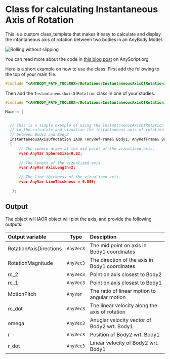 # Class for calculating Instantaneous Axis of Rotation

This is a custom class_template that makes it easy to calculate and display the
intantaneous axis of rotation between two bodies in an AnyBody Model.

![Rolling without slipping](iaor_ball.gif)

You can read more about the code in [this blog post](https://anyscript.org/tools/instantaneous-axis-of-rotation/) on AnyScript.org

Here is a short example on how to use the class. First add the following to the top of your main file.

```c++
#include "<ANYBODY_PATH_TOOLBOX>/Rotations/InstantaneousAxisOfRotation.any"
```

Then add the `InstantaneousAxisOfRotation` class in one of your studies. 

```c++
#include "<ANYBODY_PATH_TOOLBOX>/Rotations/InstantaneousAxisOfRotation.any"

Main = {


  // This is a simple example of using the InstantaneousAxisOfRotation class
  // to the calculate and vizualize the instantaneous axis of rotation 
  // between Body1 and Body2
  InstantaneousAxisOfRotation IAOR (AnyRefFrame& Body1, AnyRefFrame& Body2) = 
  {
      // The sphere drawn at the mid point of the vizualized axis.
      #var AnyVar SphereSize=0.02;
      
      // The length of the vizualized axis
      #var AnyVar AxisLength=2;
  
      // The line thickness of the vizualized axis.
      #var AnyVar LineThickness = 0.005;       

   };
```

## Output

The object will IAOR object will plot the axis, and provide the following outputs:

| Output variable       | Type       | Desciption                                     |
|:----------------------|------------|:-----------------------------------------------|
| RotationAxisDirections| `AnyVec3`  | The mid point on axis in Body1 coordinates     |
| RotationMagnitude     | `AnyVec3`  | The direction of the axis in Body1 coordinates |
| rc_2                  | `AnyVec3`  | Point on axis closest to Body2                 |
| rc_1                  | `AnyVec3`  | Point on axis closest to Body1                 |
| MotionPitch           | `AnyVar`   | The ratio of linear motion to angular motion   |
| rc_dot                | `AnyVec3`  | The linear velocity along the axis of rotation |
| omega                 | `AnyVec3`  | Anuglar velocity vector of Body2 wrt. Body1    |
| r                     | `AnyVec3`  | Position of Body2 wrt. Body1                   |
| r_dot                 | `AnyVec3`  | Linear velocity of Body2 wrt. Body1            |
